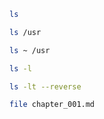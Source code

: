```sh
ls
```

```sh
ls /usr
```

```sh
ls ~ /usr
```

```sh
ls -l
```

```sh
ls -lt --reverse
```

```sh
file chapter_001.md
```
